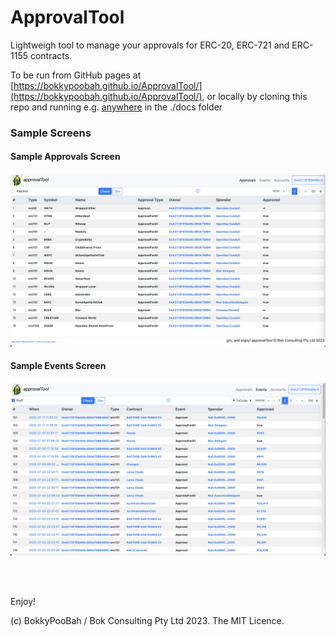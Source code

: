 # ApprovalTool
Lightweigh tool to manage your approvals for ERC-20, ERC-721 and ERC-1155 contracts.

To be run from GitHub pages at [https://bokkypoobah.github.io/ApprovalTool/](https://bokkypoobah.github.io/ApprovalTool/), or locally by cloning this repo and running e.g. [anywhere](https://www.npmjs.com/package/anywhere) in the ./docs folder

### Sample Screens

#### Sample Approvals Screen

<kbd><img src="images/SampleScreen_Approvals_20231119.png" /></kbd>

#### Sample Events Screen

<kbd><img src="images/SampleScreen_Events_20231119.png" /></kbd>

<br />

<br />

Enjoy!

(c) BokkyPooBah / Bok Consulting Pty Ltd 2023. The MIT Licence.
